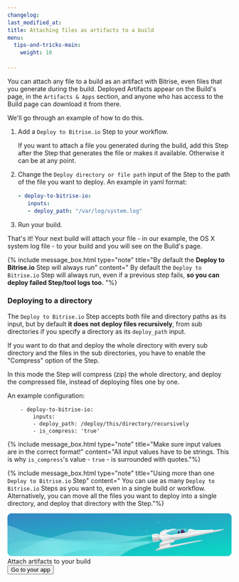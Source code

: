 ```yaml
---
changelog:
last_modified_at:
title: Attaching files as artifacts to a build
menu:
  tips-and-tricks-main:
    weight: 10

---
```

You can attach any file to a build as an artifact with Bitrise, even files that you generate during the build. Deployed Artifacts appear on the Build's page, in the `Artifacts & Apps` section, and anyone who has access to the Build page can download it from there.

We'll go through an example of how to do this.

1. Add a `Deploy to Bitrise.io` Step to your workflow.

   If you want to attach a file you generated during the build, add this Step after the Step that generates the file or makes it available. Otherwise it can be at any point.
2. Change the `Deploy directory or file path` input of the Step to the path of the file you want to deploy.
   An example in yaml format:

   ```yaml
   - deploy-to-bitrise-io:
      inputs:
      - deploy_path: "/var/log/system.log"
   ```
3. Run your build.

That's it! Your next build will attach your file - in our example, the OS X system log file - to your build and you will see on the Build's page.

{% include message_box.html type="note" title="By default the **Deploy to Bitrise.io** Step will always run" content=" By default the `Deploy to Bitrise.io` Step will always run, even if a previous step fails, **so you can deploy failed Step/tool logs too.** "%}

### Deploying to a directory

The `Deploy to Bitrise.io` Step accepts both file and directory paths as its input, but by default **it does not deploy files recursively**, from sub directories if you specify a directory as its `deploy_path` input.

If you want to do that and deploy the whole directory with every sub directory and the files in the sub directories, you have to enable the "Compress" option of the Step.

In this mode the Step will compress (zip) the whole directory, and deploy the compressed file, instead of deploying files one by one.

An example configuration:

        - deploy-to-bitrise-io:
            inputs:
            - deploy_path: /deploy/this/directory/recursively
            - is_compress: 'true'

{% include message_box.html type="note" title="Make sure input values are in the correct format!" content="All input values have to be strings. This is why `is_compress`'s value - `true` - is surrounded with quotes."%}

{% include message_box.html type="note" title="Using more than one `Deploy to Bitrise.io` Step" content=" You can use as many `Deploy to Bitrise.io` Steps as you want to, even in a single build or workflow. Alternatively, you can move all the files you want to deploy into a single directory, and deploy that directory with the Step."%}

<div class="banner">
	<img src="/assets/images/banner-bg-888x170.png" style="border: none;">
	<div class="deploy-text">Attach artifacts to your build</div>
	<a target="_blank" href="https://app.bitrise.io/dashboard/builds"><button class="button">Go to your app</button></a>
</div>